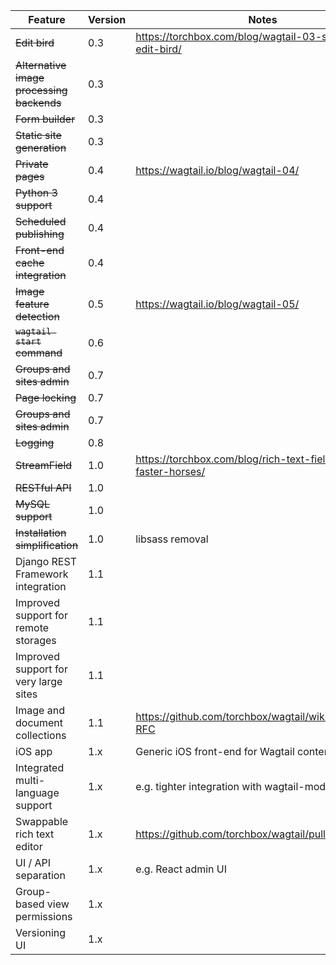 Feature | Version | Notes
------- | ------- | -----
~~Edit bird~~ | 0.3 | https://torchbox.com/blog/wagtail-03-say-hello-edit-bird/
~~Alternative image processing backends~~ | 0.3 |
~~Form builder~~ | 0.3 |
~~Static site generation~~ | 0.3 |
~~Private pages~~ | 0.4 | https://wagtail.io/blog/wagtail-04/
~~Python 3 support~~ | 0.4 | 
~~Scheduled publishing~~ | 0.4 | 
~~Front-end cache integration~~ | 0.4 | 
~~Image feature detection~~ | 0.5 | https://wagtail.io/blog/wagtail-05/
~~`wagtail start` command~~ | 0.6 | 
~~Groups and sites admin~~ | 0.7 | 
~~Page locking~~ | 0.7 | 
~~Groups and sites admin~~ | 0.7 | 
~~Logging~~ | 0.8 | 
~~StreamField~~ | 1.0 | https://torchbox.com/blog/rich-text-fields-and-faster-horses/
~~RESTful API~~ | 1.0 | 
~~MySQL support~~ | 1.0 | 
~~Installation simplification~~ | 1.0 | libsass removal
Django REST Framework integration | 1.1 | 
Improved support for remote storages | 1.1 | 
Improved support for very large sites | 1.1 | 
Image and document collections | 1.1 | https://github.com/torchbox/wagtail/wiki/Collections-RFC
iOS app | 1.x | Generic iOS front-end for Wagtail content
Integrated multi-language support | 1.x | e.g. tighter integration with wagtail-modeltranslation
Swappable rich text editor | 1.x | https://github.com/torchbox/wagtail/pull/1521
UI / API separation | 1.x | e.g. React admin UI
Group-based view permissions | 1.x | 
Versioning UI | 1.x | 